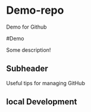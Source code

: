 # Demo-repo
Demo for Github

#Demo

Some description!

## Subheader
Useful tips for managing GitHub

## local Development